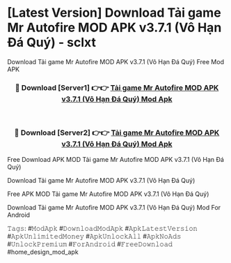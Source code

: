 # [Latest Version] Download Tải game Mr Autofire MOD APK v3.7.1 (Vô Hạn Đá Quý) - sclxt

Download Tải game Mr Autofire MOD APK v3.7.1 (Vô Hạn Đá Quý) Free Mod APK

<div align="center">
<h3>🔴 Download [Server1] 👉👉 <a href="https://apk-comot.site?title=Tải_game_Mr_Autofire_MOD_APK_v3.7.1_(Vô_Hạn_Đá_Quý)">Tải game Mr Autofire MOD APK v3.7.1 (Vô Hạn Đá Quý) Mod Apk</a></h3><br>

<h3>🔴 Download [Server2] 👉👉 <a href="https://apk-comot.site?title=Tải_game_Mr_Autofire_MOD_APK_v3.7.1_(Vô_Hạn_Đá_Quý)">Tải game Mr Autofire MOD APK v3.7.1 (Vô Hạn Đá Quý) Mod Apk</a></h3>
</div>


Free Download APK MOD Tải game Mr Autofire MOD APK v3.7.1 (Vô Hạn Đá Quý)

Download Tải game Mr Autofire MOD APK v3.7.1 (Vô Hạn Đá Quý) 

Free APK MOD Tải game Mr Autofire MOD APK v3.7.1 (Vô Hạn Đá Quý) 

Download Tải game Mr Autofire MOD APK v3.7.1 (Vô Hạn Đá Quý) Mod For Android

𝚃𝚊𝚐𝚜: #𝙼𝚘𝚍𝙰𝚙𝚔 #𝙳𝚘𝚠𝚗𝚕𝚘𝚊𝚍𝙼𝚘𝚍𝙰𝚙𝚔 #𝙰𝚙𝚔𝙻𝚊𝚝𝚎𝚜𝚝𝚅𝚎𝚛𝚜𝚒𝚘𝚗 #𝙰𝚙𝚔𝚄𝚗𝚕𝚒𝚖𝚒𝚝𝚎𝚍𝙼𝚘𝚗𝚎𝚢 #𝙰𝚙𝚔𝚄𝚗𝚕𝚘𝚌𝚔𝙰𝚕𝚕 #𝙰𝚙𝚔𝙽𝚘𝙰𝚍𝚜 #𝚄𝚗𝚕𝚘𝚌𝚔𝙿𝚛𝚎𝚖𝚒𝚞𝚖 #𝙵𝚘𝚛𝙰𝚗𝚍𝚛𝚘𝚒𝚍 #𝙵𝚛𝚎𝚎𝙳𝚘𝚠𝚗𝚕𝚘𝚊𝚍 #home_design_mod_apk